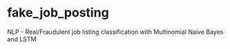 # fake_job_posting
NLP - Real/Fraudulent job listing classification with Multinomial Naive Bayes and LSTM
